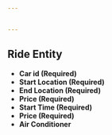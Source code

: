 ```yaml
---


---
```


<h2 id="ride-entity">Ride Entity</h2>
<ul>
<li><strong>Car id (Required)</strong></li>
<li><strong>Start Location (Required)</strong></li>
<li><strong>End Location (Required)</strong></li>
<li><strong>Price (Required)</strong></li>
<li><strong>Start Time (Required)</strong></li>
<li><strong>Price (Required)</strong></li>
<li><strong>Air Conditioner</strong></li>
</ul>

